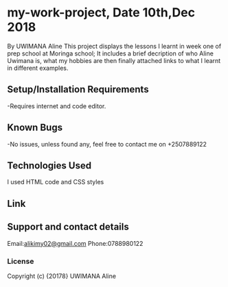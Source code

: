 # my-work-project, Date 10th,Dec 2018
By UWIMANA Aline
This project displays the lessons I learnt in week one of prep school at Moringa school; It includes a brief decription of who Aline Uwimana is, what my hobbies are then finally attached links to what I learnt in different examples.
## Setup/Installation Requirements
-Requires internet and code editor.
## Known Bugs
-No issues, unless found any, feel free to contact me on +2507889122
## Technologies Used
I used HTML code and CSS styles
## Link

## Support and contact details
 Email:alikimy02@gmail.com
 Phone:0788980122
### License
Copyright (c) {20178} UWIMANA Aline